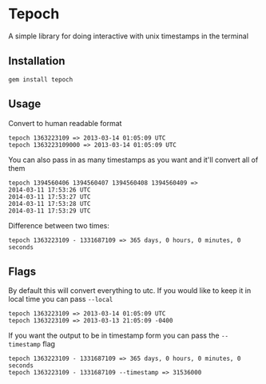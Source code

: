 Tepoch
======

A simple library for doing interactive with unix timestamps in the terminal

Installation
-----------
    gem install tepoch

Usage
-----

Convert to human readable format
```
tepoch 1363223109 => 2013-03-14 01:05:09 UTC
tepoch 1363223109000 => 2013-03-14 01:05:09 UTC
```

You can also pass in as many timestamps as you want and it'll convert all of them
```
tepoch 1394560406 1394560407 1394560408 1394560409 =>
2014-03-11 17:53:26 UTC
2014-03-11 17:53:27 UTC
2014-03-11 17:53:28 UTC
2014-03-11 17:53:29 UTC
```
    

Difference between two times:
```
tepoch 1363223109 - 1331687109 => 365 days, 0 hours, 0 minutes, 0 seconds
```

Flags
-----
By default this will convert everything to utc. If you would like to keep it in local time you can pass `--local`
```
tepoch 1363223109 => 2013-03-14 01:05:09 UTC
tepoch 1363223109 => 2013-03-13 21:05:09 -0400
```

If you want the output to be in timestamp form you can pass the `--timestamp` flag
```
tepoch 1363223109 - 1331687109 => 365 days, 0 hours, 0 minutes, 0 seconds
tepoch 1363223109 - 1331687109 --timestamp => 31536000
```
